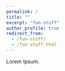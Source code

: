 ```yaml
---
permalink: /
title: ""
excerpt: "fun-stuff"
author_profile: true
redirect_from: 
  - /fun-stuff/
  - /fun-stuff.html
---
```


Lorem Ipsum.
